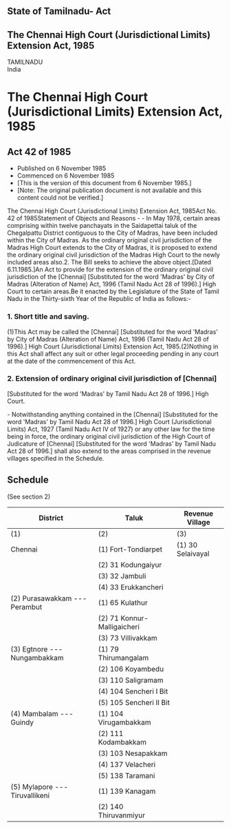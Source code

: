 ## State of Tamilnadu- Act

## The Chennai High Court (Jurisdictional Limits) Extension Act, 1985

TAMILNADU  
India

# The Chennai High Court (Jurisdictional Limits) Extension Act, 1985

## Act 42 of 1985

  * Published on 6 November 1985 
  * Commenced on 6 November 1985 
  * [This is the version of this document from 6 November 1985.] 
  * [Note: The original publication document is not available and this content could not be verified.] 

The Chennai High Court (Jurisdictional Limits) Extension Act, 1985Act No. 42
of 1985Statement of Objects and Reasons - - In May 1978, certain areas
comprising within twelve panchayats in the Saidapettai taluk of the
Chegalpattu District contiguous to the City of Madras, have been included
within the City of Madras. As the ordinary original civil jurisdiction of the
Madras High Court extends to the City of Madras, it is proposed to extend the
ordinary original civil jurisdiction of the Madras High Court to the newly
included areas also.2\. The Bill seeks to achieve the above object.[Dated
6.11.1985.]An Act to provide for the extension of the ordinary original civil
jurisdiction of the [Chennai] [Substituted for the word 'Madras' by City of
Madras (Alteration of Name) Act, 1996 (Tamil Nadu Act 28 of 1996).] High Court
to certain areas.Be it enacted by the Legislature of the State of Tamil Nadu
in the Thirty-sixth Year of the Republic of India as follows:-

### 1. Short title and saving.

(1)This Act may be called the [Chennai] [Substituted for the word 'Madras' by
City of Madras (Alteration of Name) Act, 1996 (Tamil Nadu Act 28 of 1996).]
High Court (Jurisdictional Limits) Extension Act, 1985.(2)Nothing in this Act
shall affect any suit or other legal proceeding pending in any court at the
date of the commencement of this Act.

### 2. Extension of ordinary original civil jurisdiction of [Chennai]
[Substituted for the word 'Madras' by Tamil Nadu Act 28 of 1996.] High Court.

\- Notwithstanding anything contained in the [Chennai] [Substituted for the
word 'Madras' by Tamil Nadu Act 28 of 1996.] High Court (Jurisdictional
Limits) Act, 1927 (Tamil Nadu Act IV of 1927) or any other law for the time
being in force, the ordinary original civil jurisdiction of the High Court of
Judicature of [Chennai] [Substituted for the word 'Madras' by Tamil Nadu Act
28 of 1996.] shall also extend to the areas comprised in the revenue villages
specified in the Schedule.

## Schedule

(See section 2)

District | Taluk | Revenue Village  
---|---|---  
(1) | (2) | (3)  
Chennai | (1) Fort-Tondiarpet | (1) 30 Selaivayal  
|  | (2) 31 Kodungaiyur  
|  | (3) 32 Jambuli  
|  | (4) 33 Erukkancheri  
| (2) Purasawakkam --- Perambut | (1) 65 Kulathur  
|  | (2) 71 Konnur-Malligaicheri  
|  | (3) 73 Villivakkam  
| (3) Egtnore --- Nungambakkam | (1) 79 Thirumangalam  
|  | (2) 106 Koyambedu  
|  | (3) 110 Saligramam  
|  | (4) 104 Sencheri I Bit  
|  | (5) 105 Sencheri II Bit  
| (4) Mambalam --- Guindy | (1) 104 Virugambakkam  
|  | (2) 111 Kodambakkam  
|  | (3) 103 Nesapakkam  
|  | (4) 137 Velacheri  
|  | (5) 138 Taramani  
| (5) Mylapore --- Tiruvallikeni | (1) 139 Kanagam  
|  | (2) 140 Thiruvanmiyur

